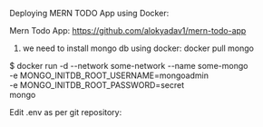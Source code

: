 
Deploying MERN TODO App using Docker:

Mern Todo App: https://github.com/alokyadav1/mern-todo-app

1) we need to install mongo db using docker: docker pull mongo

$ docker run -d --network some-network --name some-mongo \
	-e MONGO_INITDB_ROOT_USERNAME=mongoadmin \
	-e MONGO_INITDB_ROOT_PASSWORD=secret \
	mongo

Edit .env as per git repository:

